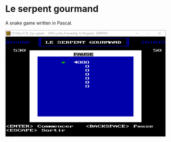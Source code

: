 # Le serpent gourmand
A snake game written in Pascal.

![alt tag](https://raw.githubusercontent.com/luchariman/serpent/master/screenshot.png)